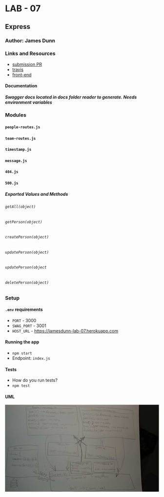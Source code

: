 # LAB - 07

## Express

### Author: James Dunn

### Links and Resources

- [submission PR](https://github.com/james-401-advanced-javascript/lab-07/pull/1)
- [travis](https://travis-ci.com/james-401-advanced-javascript/lab-07)
- [front-end](https://jamesdunn-lab-07.herokuapp.com)

#### Documentation

##### Swagger docs located in docs folder reader to generate. Needs environment variables

### Modules

#### `people-routes.js`

#### `team-routes.js`

#### `timestamp.js`

#### `message.js`

#### `404.js`

#### `500.js`

##### Exported Values and Methods

###### `getAll(object)`

###### `getPerson(object)`

###### `createPerson(object)`

###### `updatePerson(object)`

###### `updatePerson(object`

###### `deletePerson(object)`

### Setup

#### `.env` requirements

- `PORT` - 3000
- `SWAG_PORT` - 3001
- `HOST_URL` - https://jamesdunn-lab-07.herokuapp.com

#### Running the app

- `npm start`
- Endpoint: `index.js`

#### Tests

- How do you run tests?
- `npm test`

#### UML

![UML](./images/lab-07.jpg)
